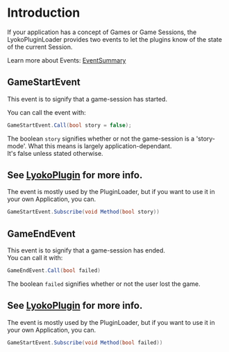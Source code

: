 # Introduction

If your application has a concept of Games or Game Sessions, the LyokoPluginLoader provides two events to let the plugins know of the state of the current Session.

Learn more about Events: [EventSummary](../lyokoapi/events/eventsummary.md)

## GameStartEvent

This event is to signify that a game-session has started.

You can call the event with:

```csharp
GameStartEvent.Call(bool story = false);
```

The boolean `story` signifies whether or not the game-session is a 'story-mode'. What this means is largely application-dependant.   
 It's false unless stated otherwise.

## See [LyokoPlugin](../lyokoplugin/introduction.md) for more info.

The event is mostly used by the PluginLoader, but if you want to use it in your own Application, you can.

```csharp
GameStartEvent.Subscribe(void Method(bool story))
```

## GameEndEvent

This event is to signify that a game-session has ended.   
 You can call it with:

```csharp
GameEndEvent.Call(bool failed)
```

The boolean `failed` signifies whether or not the user lost the game.

## See [LyokoPlugin](../lyokoplugin/introduction.md) for more info.

The event is mostly used by the PluginLoader, but if you want to use it in your own Application, you can.

```csharp
GameStartEvent.Subscribe(void Method(bool failed))
```

